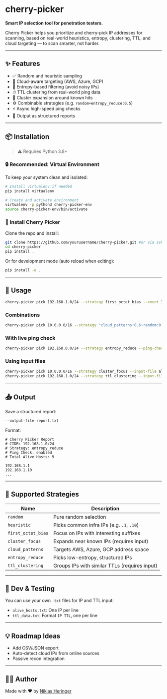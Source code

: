 # cherry-picker

**Smart IP selection tool for penetration testers.**

Cherry Picker helps you prioritize and cherry-pick IP addresses for scanning, based on real-world heuristics, entropy, clustering, TTL, and cloud targeting — to scan smarter, not harder.

---

## ✨ Features

- ✅ Random and heuristic sampling
- 🎯 Cloud-aware targeting (AWS, Azure, GCP)
- 🧠 Entropy-based filtering (avoid noisy IPs)
- ⏱ TTL clustering from real-world ping data
- 📡 Cluster expansion around known hits
- ⚙️ Combinable strategies (e.g. `random+entropy_reduce:0.5`)
- ⚡ Async high-speed ping checks
- 📄 Output as structured reports

---

## 📦 Installation

> ⚠️ Requires Python 3.8+

### 🔒 Recommended: Virtual Environment

To keep your system clean and isolated:

```bash
# Install virtualenv if needed
pip install virtualenv

# Create and activate environment
virtualenv -p python3 cherry-picker-env
source cherry-picker-env/bin/activate
```

### 🚀 Install Cherry Picker

Clone the repo and install:

```bash
git clone https://github.com/yourusername/cherry-picker.git #or via ssh
cd cherry-picker
pip install .
```

Or for development mode (auto reload when editing):

```bash
pip install -e .
```

---

## 🚀 Usage

```bash
cherry-picker pick 192.168.1.0/24 --strategy first_octet_bias --count 30
```

### Combinations

```bash
cherry-picker pick 10.0.0.0/16 --strategy "cloud_patterns:0.6+random:0.4"
```

### With live ping check

```bash
cherry-picker pick 192.168.0.0/24 --strategy entropy_reduce --ping-check
```

### Using input files

```bash
cherry-picker pick 10.0.0.0/16 --strategy cluster_focus --input-file alive_hosts.txt
cherry-picker pick 192.168.1.0/24 --strategy ttl_clustering --input-file ttl_data.txt
```

---

## 📤 Output

Save a structured report:

```bash
--output-file report.txt
```

Format:
```
# Cherry Picker Report
# CIDR: 192.168.1.0/24
# Strategy: entropy_reduce
# Ping Check: enabled
# Total Alive Hosts: 9

192.168.1.1
192.168.1.10
...
```

---

## 🤖 Supported Strategies

| Name               | Description |
|--------------------|-------------|
| `random`           | Pure random selection |
| `heuristic`        | Picks common infra IPs (e.g. `.1`, `.10`) |
| `first_octet_bias` | Focus on IPs with interesting suffixes |
| `cluster_focus`    | Expands near known IPs (requires input) |
| `cloud_patterns`   | Targets AWS, Azure, GCP address space |
| `entropy_reduce`   | Picks low-entropy, structured IPs |
| `ttl_clustering`   | Groups IPs with similar TTLs (requires input) |

---

## 🔧 Dev & Testing

You can use your own `.txt` files for IP and TTL input:

- `alive_hosts.txt`: One IP per line
- `ttl_data.txt`: Format `IP TTL`, one per line

---

## 💡 Roadmap Ideas

- Add CSV/JSON export
- Auto-detect cloud IPs from online sources
- Passive recon integration

---

## 🧑‍💻 Author

Made with ❤️ by [Niklas Heringer](https://niklas-heringer.com)
```

